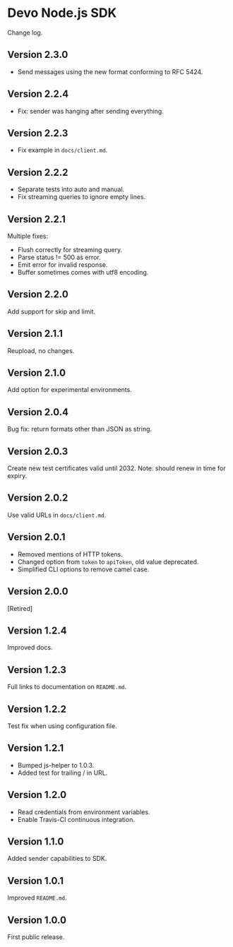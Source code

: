 # Devo Node.js SDK

Change log.

## Version 2.3.0

* Send messages using the new format conforming to RFC 5424.

## Version 2.2.4

* Fix: sender was hanging after sending everything.

## Version 2.2.3

* Fix example in `docs/client.md`.

## Version 2.2.2

* Separate tests into auto and manual.
* Fix streaming queries to ignore empty lines.

## Version 2.2.1

Multiple fixes:
* Flush correctly for streaming query.
* Parse status != 500 as error.
* Emit error for invalid response.
* Buffer sometimes comes with utf8 encoding.

## Version 2.2.0

Add support for skip and limit.

## Version 2.1.1

Reupload, no changes.

## Version 2.1.0

Add option for experimental environments.

## Version 2.0.4

Bug fix: return formats other than JSON as string.

## Version 2.0.3

Create new test certificates valid until 2032.
Note: should renew in time for expiry.

## Version 2.0.2

Use valid URLs in `docs/client.md`.

## Version 2.0.1

* Removed mentions of HTTP tokens.
* Changed option from `token` to `apiToken`, old value deprecated.
* Simplified CLI options to remove camel case.

## Version 2.0.0

[Retired]

## Version 1.2.4

Improved docs.

## Version 1.2.3

Full links to documentation on `README.md`.

## Version 1.2.2

Test fix when using configuration file.

## Version 1.2.1

* Bumped js-helper to 1.0.3.
* Added test for trailing / in URL.

## Version 1.2.0

* Read credentials from environment variables.
* Enable Travis-CI continuous integration.

## Version 1.1.0

Added sender capabilities to SDK.

## Version 1.0.1

Improved `README.md`.

## Version 1.0.0

First public release.

